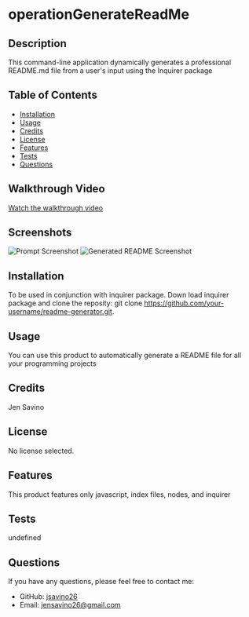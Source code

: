 
  # operationGenerateReadMe
  
  
  ## Description
  This command-line application dynamically generates a professional README.md file from a user's input using the Inquirer package
  
  ## Table of Contents
  - [Installation](#installation)
  - [Usage](#usage)
  - [Credits](#credits)
  - [License](#license)
  - [Features](#features)
  - [Tests](#tests)
  - [Questions](#questions)

  ## Walkthrough Video
[Watch the walkthrough video](link-to-your-video)

## Screenshots
![Prompt Screenshot](path-to-screenshot.png)
![Generated README Screenshot](path-to-screenshot.png)
  
  ## Installation
  To be used in conjunction with inquirer package. Down load inquirer package and clone the reposity: git clone https://github.com/your-username/readme-generator.git. 
  
  ## Usage
  You can use this product to automatically generate a README file for all your programming projects 
  
  ## Credits
  Jen Savino
  
  ## License
  No license selected.
  
  ## Features
  This product features only javascript, index files, nodes, and inquirer	
  
  ## Tests
  undefined
  
  ## Questions
  If you have any questions, please feel free to contact me:
  
  - GitHub: [jsavino26](https://github.com/jsavino26)
  - Email: jensavino26@gmail.com
  